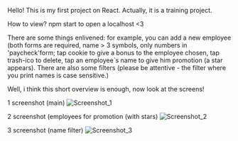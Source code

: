 Hello! 
This is my first project on React.
Actually, it is a training project.

How to view?
npm start to open a localhost <3 


There are some  things enlivened: for example, you can add a new employee (both forms are required, name > 3 symbols, only numbers in 'paycheck'form; 
tap cookie to give a bonus to the employee chosen, tap trash-ico to delete, tap an employee`s name to give him promotion (a star appears). There are also some filters (please be attentive - the filter where you print names is case sensitive.)

Well, i think this short overview is enough, now look at the screens! 


1 screenshot (main)
![Screenshot_1](https://user-images.githubusercontent.com/92570785/175109102-cd352216-ad99-43fe-b4d9-782b9bbef40e.png)

2 screenshot (employees for promotion (with stars)
![Screenshot_2](https://user-images.githubusercontent.com/92570785/175109112-b3625865-72ed-45cf-bb0b-0adeef498978.png)

3 screenshot (name filter)
![Screenshot_3](https://user-images.githubusercontent.com/92570785/175109119-34fad153-37e1-49ea-91f7-d18b84d63a2c.png)

